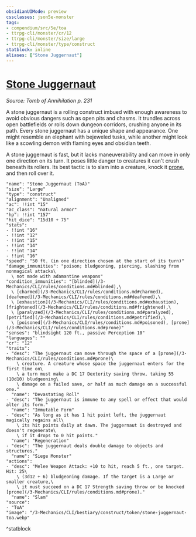 ```yaml
---
obsidianUIMode: preview
cssclasses: json5e-monster
tags:
- compendium/src/5e/toa
- ttrpg-cli/monster/cr/12
- ttrpg-cli/monster/size/large
- ttrpg-cli/monster/type/construct
statblock: inline
aliases: ["Stone Juggernaut"]
---
```

# [Stone Juggernaut](3-Mechanics\CLI\bestiary\construct/stone-juggernaut-toa.md)
*Source: Tomb of Annihilation p. 231*  

A stone juggernaut is a rolling construct imbued with enough awareness to avoid obvious dangers such as open pits and chasms. It trundles across open battlefields or rolls down dungeon corridors, crushing anyone in its path. Every stone juggernaut has a unique shape and appearance. One might resemble an elephant with bejeweled tusks, while another might look like a scowling demon with flaming eyes and obsidian teeth.

A stone juggernaut is fast, but it lacks maneuverability and can move in only one direction on its turn. It poses little danger to creatures it can't crush beneath its rollers. Its best tactic is to slam into a creature, knock it [prone](/3-Mechanics/CLI/rules/conditions.md#prone), and then roll over it.

```statblock
"name": "Stone Juggernaut (ToA)"
"size": "Large"
"type": "construct"
"alignment": "Unaligned"
"ac": !!int "15"
"ac_class": "natural armor"
"hp": !!int "157"
"hit_dice": "15d10 + 75"
"stats":
- !!int "16"
- !!int "12"
- !!int "15"
- !!int "14"
- !!int "14"
- !!int "16"
"speed": "50 ft. (in one direction chosen at the start of its turn)"
"damage_immunities": "poison; bludgeoning, piercing, slashing from nonmagical attacks\
  \ not made with adamantine weapons"
"condition_immunities": "[blinded](/3-Mechanics/CLI/rules/conditions.md#blinded),\
  \ [charmed](/3-Mechanics/CLI/rules/conditions.md#charmed), [deafened](/3-Mechanics/CLI/rules/conditions.md#deafened),\
  \ [exhaustion](/3-Mechanics/CLI/rules/conditions.md#exhaustion), [frightened](/3-Mechanics/CLI/rules/conditions.md#frightened),\
  \ [paralyzed](/3-Mechanics/CLI/rules/conditions.md#paralyzed), [petrified](/3-Mechanics/CLI/rules/conditions.md#petrified),\
  \ [poisoned](/3-Mechanics/CLI/rules/conditions.md#poisoned), [prone](/3-Mechanics/CLI/rules/conditions.md#prone)"
"senses": "blindsight 120 ft., passive Perception 10"
"languages": ""
"cr": "12"
"traits":
- "desc": "The juggernaut can move through the space of a [prone](/3-Mechanics/CLI/rules/conditions.md#prone)\
    \ creature. A creature whose space the juggernaut enters for the first time on\
    \ a turn must make a DC 17 Dexterity saving throw, taking 55 (10d10) bludgeoning\
    \ damage on a failed save, or half as much damage on a successful one."
  "name": "Devastating Roll"
- "desc": "The juggernaut is immune to any spell or effect that would alter its form."
  "name": "Immutable Form"
- "desc": "As long as it has 1 hit point left, the juggernaut magically regains all\
    \ its hit points daily at dawn. The juggernaut is destroyed and doesn't regenerate\
    \ if it drops to 0 hit points."
  "name": "Regeneration"
- "desc": "The juggernaut deals double damage to objects and structures."
  "name": "Siege Monster"
"actions":
- "desc": "Melee Weapon Attack: +10 to hit, reach 5 ft., one target. Hit: 25\
    \ (3d12 + 6) bludgeoning damage. If the target is a Large or smaller creature,\
    \ it must succeed on a DC 17 Strength saving throw or be knocked [prone](/3-Mechanics/CLI/rules/conditions.md#prone)."
  "name": "Slam"
"source":
- "ToA"
"image": "/3-Mechanics/CLI/bestiary/construct/token/stone-juggernaut-toa.webp"
```
^statblock